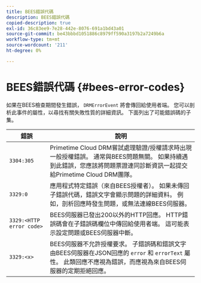```yaml
---
title: BEES錯誤代碼
description: BEES錯誤代碼
copied-description: true
exl-id: 36c83ee9-7e28-442e-8076-691a1bd43a01
source-git-commit: be43bbbd1051886c8979ff590a3197b2a7249b6a
workflow-type: tm+mt
source-wordcount: '211'
ht-degree: 0%

---
```


# BEES錯誤代碼 {#bees-error-codes}

<!--<a id="section_81946679E1114DBA9FE173D0AA9E2F09"></a>-->

如果在BEES檢查期間發生錯誤， `DRMErrorEvent` 將會傳回給使用者端。 您可以剖析此事件的屬性，以尋找有關失敗性質的詳細資訊。 下面列出了可能錯誤碼的子集。

| 錯誤 | 說明 |
|---|---|
| `3304:305` | Primetime Cloud DRM嘗試處理驗證/授權請求時出現一般授權錯誤。 通常與BEES問題無關。 如果持續遇到此錯誤，您應該將問題票證連同診斷資訊一起提交給Primetime Cloud DRM團隊。 |
| `3329:0` | 應用程式特定錯誤（來自BEES授權者）。 如果未傳回子錯誤代碼，錯誤文字會顯示問題的詳細資料。 例如，剖析回應時發生問題，或無法連線BEES伺服器。 |
| `3329:<HTTP error code>` | BEES伺服器已發出200以外的HTTP回應。 HTTP錯誤碼會在子錯誤碼欄位中傳回給使用者端。 這可能表示設定問題或BEES伺服器中斷。 |
| `3329:<x>` | BEES伺服器不允許授權要求。 子錯誤碼和錯誤文字由BEES伺服器在JSON回應的 `error` 和 `errorText` 屬性。 此類回應不應視為錯誤，而應視為來自BEES伺服器的定期拒絕回應。 |
